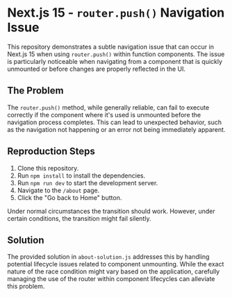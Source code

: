 # Next.js 15 - `router.push()` Navigation Issue

This repository demonstrates a subtle navigation issue that can occur in Next.js 15 when using `router.push()` within function components.  The issue is particularly noticeable when navigating from a component that is quickly unmounted or before changes are properly reflected in the UI.

## The Problem

The `router.push()` method, while generally reliable, can fail to execute correctly if the component where it's used is unmounted before the navigation process completes.  This can lead to unexpected behavior, such as the navigation not happening or an error not being immediately apparent.

## Reproduction Steps

1. Clone this repository.
2. Run `npm install` to install the dependencies.
3. Run `npm run dev` to start the development server.
4. Navigate to the `/about` page.
5. Click the "Go back to Home" button.

Under normal circumstances the transition should work. However, under certain conditions, the transition might fail silently.

## Solution

The provided solution in `about-solution.js` addresses this by handling potential lifecycle issues related to component unmounting.  While the exact nature of the race condition might vary based on the application, carefully managing the use of the router within component lifecycles can alleviate this problem.
